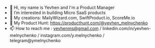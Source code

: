 - 👋 Hi, my name is Yevhen and I'm a Product Manager
- 👀 I’m interested in building Micro SaaS products
- 🌱 My creations: MailyWizard.com, SwiftProduct.io, ScoreMe.io
- 🦾 My Product Hunt: https://producthunt.com/@yevhen_melnychenko
- 📫 How to reach me : yevhenms@gmail.com / linkedin.com/in/yevhen-melnychenko / instagram.com/y.melnychenko / telegram@ymelnychenko

<!---
ymelnychenkocom/ymelnychenkocom is a ✨ special ✨ repository because its `README.md` (this file) appears on your GitHub profile.
You can click the Preview link to take a look at your changes.
--->
